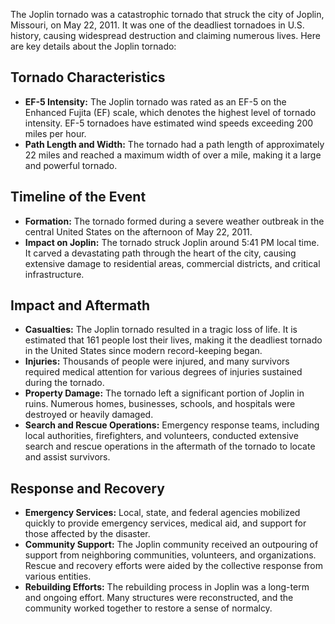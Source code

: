 The Joplin tornado was a catastrophic tornado that struck the city of Joplin, Missouri, on May 22, 2011. It was one of the deadliest tornadoes in U.S. history, causing widespread destruction and claiming numerous lives. Here are key details about the Joplin tornado:

## Tornado Characteristics
- **EF-5 Intensity:** The Joplin tornado was rated as an EF-5 on the Enhanced Fujita (EF) scale, which denotes the highest level of tornado intensity. EF-5 tornadoes have estimated wind speeds exceeding 200 miles per hour.
- **Path Length and Width:** The tornado had a path length of approximately 22 miles and reached a maximum width of over a mile, making it a large and powerful tornado.

## Timeline of the Event
- **Formation:** The tornado formed during a severe weather outbreak in the central United States on the afternoon of May 22, 2011.
- **Impact on Joplin:** The tornado struck Joplin around 5:41 PM local time. It carved a devastating path through the heart of the city, causing extensive damage to residential areas, commercial districts, and critical infrastructure.

## Impact and Aftermath
- **Casualties:** The Joplin tornado resulted in a tragic loss of life. It is estimated that 161 people lost their lives, making it the deadliest tornado in the United States since modern record-keeping began.
- **Injuries:** Thousands of people were injured, and many survivors required medical attention for various degrees of injuries sustained during the tornado.
- **Property Damage:** The tornado left a significant portion of Joplin in ruins. Numerous homes, businesses, schools, and hospitals were destroyed or heavily damaged.
- **Search and Rescue Operations:** Emergency response teams, including local authorities, firefighters, and volunteers, conducted extensive search and rescue operations in the aftermath of the tornado to locate and assist survivors.

## Response and Recovery
- **Emergency Services:** Local, state, and federal agencies mobilized quickly to provide emergency services, medical aid, and support for those affected by the disaster.
- **Community Support:** The Joplin community received an outpouring of support from neighboring communities, volunteers, and organizations. Rescue and recovery efforts were aided by the collective response from various entities.
- **Rebuilding Efforts:** The rebuilding process in Joplin was a long-term and ongoing effort. Many structures were reconstructed, and the community worked together to restore a sense of normalcy.